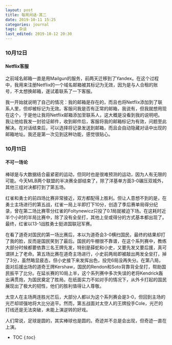 ```yaml
---
layout: post
title: 每周闲话·其二
date: 2019-10-11 15:25
categories: journal
tags: 杂谈
last_edited: 2019-10-12 20:30
---
```


### 10月12日

#### Netflix客服

之前域名邮箱一直是用Mailgun的服务，前两天迁移到了Yandex。在这个过程中，我用来注册Netflix的一个域名邮箱被其标记为无效，因为是与人合租的账号，不太想换邮箱，遂试着联系了一下客服。

我一开始就说明了自己的情况：我的邮箱是存在的，而且也将Netflix添加到了联系人里，但却被标记为无效。客服问我是否有正常的邮箱，我说有，但我就想用现在这个，于是他让我将Netflix邮箱添加至联系人，这大概是没看到我的说明吧。我让他给我发一封验证邮件，收到邮件后，客服将我的邮箱标记为有效，问题至此解决。在对话结束后，可以选择将记录发送到邮箱，而且会自动隐藏对话中出现的邮箱地址。我还是第一次见到这种功能，感觉很贴心。

### 10月11日

#### 不可一场论

棒球是与大数据结合最紧密的运动，但同时也是很难预测的运动，因为人有无限的可能。今天MLB两个联盟的半决赛全部结束了，除了洋基单方面3-0碾压双城外，其他三组对决都打到了第五场。

红雀和勇士的前四场比赛非常接近，双方都配得上胜利。但让人意想不到的是，在勇士主场进行的第五战，红雀一局上半即打下10分，创造了季后赛单局得分纪录，曾在第二场比赛零分红雀的Foltynewicz只投了0.1局就被迫下场。在这耗时近半个小时的半局比赛中，除了没有全垒打，其他上垒或得分的方式基本都出现了。最终，红雀以13-1战胜勇士挺进国联冠军赛。

在看了道奇对国民的第一场比赛后，本以为道奇会3-0横扫国民，最终的结果却打了我的脸，反而是国民笑到了最后。国民的牛棚很不靠谱，在这个系列赛中，教练大部分时候都要依靠三名王牌先发，特别是薛蛇和小史，又要先发又要后援，真可谓拼上了老命。第五场比赛在道奇主场进行，小史前两局即被敲出两发全垒打，掉了3分，虽然略显疲态，但小史接下来发挥出色，投完6局没再失分。在第八局，面对后援出场的道奇王牌Kershaw，国民的Rendon和Soto背靠背全垒打，帮助国民扳平了比分。在延长赛的10局上半，这个系列赛中多次失误的老将Kendrick轰出满贯炮，为国民奠定了胜局。在纸面实力不如对手的情况下，从外卡打起的国民展现出了极大的韧性，他们的胜利值得让人尊敬。

太空人在主场两连胜光芒后，大部分人都以为这个系列赛会是3-0，但回到主场的光芒却顽强地将大比分追平。然而，第五战面对太空人的王牌投手Cole，光芒的打线还是无法突破，未能上演逆转的好戏。

人们常说，足球是圆的，其实棒球也是圆的。奇迹并不总是会出现，但奇迹一直在上演。


* TOC
{:toc}
